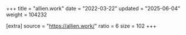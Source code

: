 +++
title = "allien.work"
date = "2022-03-22"
updated = "2025-06-04"
weight = 104232

[extra]
source = "https://allien.work/"
ratio = 6
size = 102
+++
